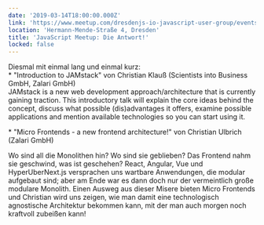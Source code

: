 ```yaml
---
date: '2019-03-14T18:00:00.000Z'
link: 'https://www.meetup.com/dresdenjs-io-javascript-user-group/events/wwdfrqyzfbsb/'
location: 'Hermann-Mende-Straße 4, Dresden'
title: 'JavaScript Meetup: Die Antwort!'
locked: false
---
```

Diesmal mit einmal lang und einmal kurz:  
\* "Introduction to JAMstack" von Christian Klauß (Scientists into Business GmbH, Zalari GmbH)  
JAMstack is a new web development approach/architecture that is currently gaining traction. This introductory talk will explain the core ideas behind the concept, discuss what possible (dis)advantages it offers, examine possible applications and mention available technologies so you can start using it.

\* "Micro Frontends - a new frontend architecture!" von Christian Ulbrich (Zalari GmbH)

Wo sind all die Monolithen hin? Wo sind sie geblieben? Das Frontend nahm sie geschwind, was ist geschehen? React, Angular, Vue und HyperUberNext.js versprachen uns wartbare Anwendungen, die modular aufgebaut sind; aber am Ende war es dann doch nur der vermeintlich große modulare Monolith. Einen Ausweg aus dieser Misere bieten Micro Frontends und Christian wird uns zeigen, wie man damit eine technologisch agnostische Architektur bekommen kann, mit der man auch morgen noch kraftvoll zubeißen kann!
